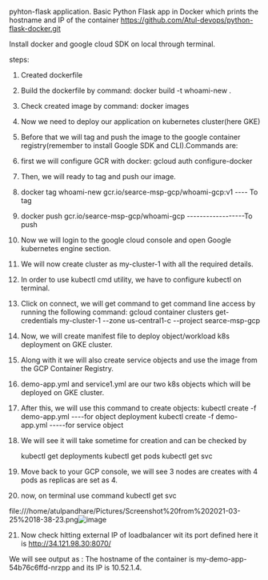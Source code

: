 pyhton-flask application.
Basic Python Flask app in Docker which prints the hostname and IP of the container
https://github.com/Atul-devops/python-flask-docker.git

Install docker and google cloud SDK on local through terminal.

steps:
1) Created dockerfile
2) Build the dockerfile by command:
    docker build -t whoami-new .
3) Check created image by command:
    docker images
4) Now we need to deploy our application on kubernetes cluster(here GKE)
5) Before that we will tag and push the image to the google container registry(remember to install Google SDK and CLI).Commands are:
6) first we will configure GCR with docker: gcloud auth configure-docker
7) Then, we will ready to tag and push our image.
8) docker tag whoami-new gcr.io/searce-msp-gcp/whoami-gcp:v1 ---- To tag
9) docker push gcr.io/searce-msp-gcp/whoami-gcp ------------------To push

10) Now we will login to the google cloud console and open Google kubernetes engine section.
11) We will now create cluster as my-cluster-1	with all the required details.
12) In order to use kubectl cmd utility, we have to configure kubectl on terminal.
13) Click on connect, we will get command to get command line access by running the following command:
    gcloud container clusters get-credentials my-cluster-1 --zone us-central1-c --project searce-msp-gcp
14) Now, we will create manifest file to deploy object/workload k8s deployment on GKE cluster.
15) Along with it we will also create service objects and use the image from the GCP Container Registry.
16) demo-app.yml and service1.yml are our two k8s objects which will be deployed on GKE cluster.
17) After this, we will use this command to create objects:
    kubectl create -f demo-app.yml   ----for object deployment
    kubectl create -f demo-app.yml  -----for service object
18) We will see it will take sometime for creation and can be checked by

    kubectl get deployments
    kubectl get pods
    kubectl get svc
    
19) Move back to your GCP console, we will see 3 nodes are creates with 4 pods as replicas are set as 4.
20) now, on terminal use command kubectl get svc
    
file:///home/atulpandhare/Pictures/Screenshot%20from%202021-03-25%2018-38-23.png![image](https://user-images.githubusercontent.com/62421988/112482016-a0145100-8d9d-11eb-8dae-e1213c379233.png)

21) Now check hitting external IP of loadbalancer wit its port defined here it is http://34.121.98.30:8070/

We will see output as : The hostname of the container is my-demo-app-54b76c6ffd-nrzpp and its IP is 10.52.1.4.



    
    
    
    

